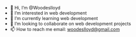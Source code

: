 - 👋 Hi, I’m @Woodeslloyd
- 👀 I’m interested in web development
- 🌱 I’m currently learning web development
- 💞️ I’m looking to collaborate on web development projects
- 📫 How to reach me email: woodeslloyd@gmail.com


<!---
Woodeslloyd/Woodeslloyd is a ✨ special ✨ repository because its `README.md` (this file) appears on your GitHub profile.
You can click the Preview link to take a look at your changes.
--->
